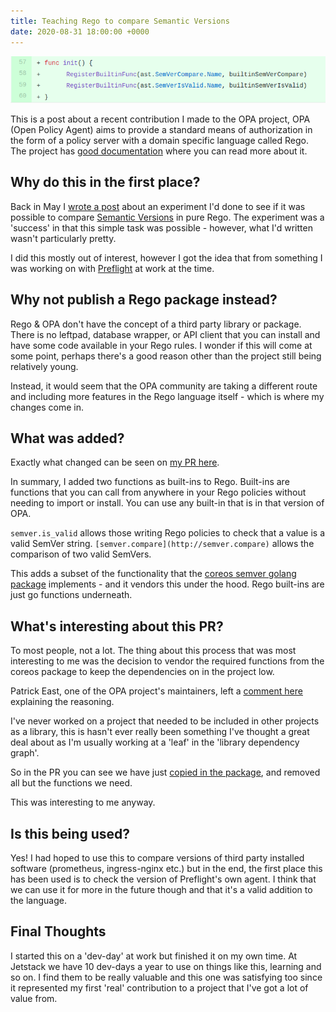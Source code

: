 ```yaml
---
title: Teaching Rego to compare Semantic Versions
date: 2020-08-31 18:00:00 +0000
---
```


![Screenshot_from_2020-08-31_22-09-36.png](Screenshot_from_2020-08-31_22-09-36.png)

This is a post about a recent contribution I made to the OPA project, OPA (Open Policy Agent) aims to provide a standard means of authorization in the form of a policy server with a domain specific language called Rego. The project has [good documentation](https://www.openpolicyagent.org/docs/latest/) where you can read more about it.

## Why do this in the first place?

Back in May I [wrote a post](/posts/2020-05-08-semver-comparisons-with-opa/) about an experiment I'd done to see if it was possible to compare [Semantic Versions](https://semver.org/) in pure Rego. The experiment was a 'success' in that this simple task was possible - however, what I'd written wasn't particularly pretty.

I did this mostly out of interest, however I got the idea that from something I was working on with [Preflight](http://preflight.jetstack.io) at work at the time.

## Why not publish a Rego package instead?

Rego & OPA don't have the concept of a third party library or package. There is no leftpad, database wrapper, or API client that you can install and have some code available in your Rego rules. I wonder if this will come at some point, perhaps there's a good reason other than the project still being relatively young.

Instead, it would seem that the OPA community are taking a different route and including more features in the Rego language itself - which is where my changes come in.

## What was added?

Exactly what changed can be seen on [my PR here](https://github.com/open-policy-agent/opa/pull/2538).

In summary, I added two functions as built-ins to Rego. Built-ins are functions that you can call from anywhere in your Rego policies without needing to import or install. You can use any built-in that is in that version of OPA.

`semver.is_valid` allows those writing Rego policies to check that a value is a valid SemVer string. `[semver.compare](http://semver.compare)` allows the comparison of two valid SemVers.

This adds a subset of the functionality that the [coreos semver golang package](https://github.com/coreos/go-semver) implements - and it vendors this under the hood. Rego built-ins are just go functions underneath.

## What's interesting about this PR?

To most people, not a lot. The thing about this process that was most interesting to me was the decision to vendor the required functions from the coreos package to keep the dependencies on in the project low.

Patrick East, one of the OPA project's maintainers, left a [comment here](https://github.com/open-policy-agent/opa/pull/2538#pullrequestreview-448422711) explaining the reasoning.

I've never worked on a project that needed to be included in other projects as a library, this is hasn't ever really been something I've thought a great deal about as I'm usually working at a 'leaf' in the 'library dependency graph'.

So in the PR you can see we have just [copied in the package](https://github.com/open-policy-agent/opa/tree/22d4efee4d795c6a4c9345465a9771bbfbad22c9/internal/semver), and removed all but the functions we need.

This was interesting to me anyway.

## Is this being used?

Yes! I had hoped to use this to compare versions of third party installed software (prometheus, ingress-nginx etc.) but in the end, the first place this has been used is to check the version of Preflight's own agent. I think that we can use it for more in the future though and that it's a valid addition to the language.

## Final Thoughts

I started this on a 'dev-day' at work but finished it on my own time. At Jetstack we have 10 dev-days a year to use on things like this, learning and so on. I find them to be really valuable and this one was satisfying too since it represented my first 'real' contribution to a project that I've got a lot of value from.
